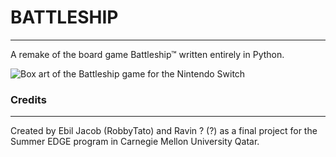 # BATTLESHIP

***

A remake of the board game Battleship™ written entirely in Python.

![Box art of the Battleship game for the Nintendo Switch](https://assets.nintendo.com/image/upload/c_fill,w_1200/q_auto:best/f_auto/dpr_2.0/ncom/en_US/games/switch/b/battleship-switch/hero)

### Credits
***

Created by Ebil Jacob (RobbyTato) and Ravin ? (?) as a final project for the Summer EDGE program in Carnegie Mellon University Qatar.